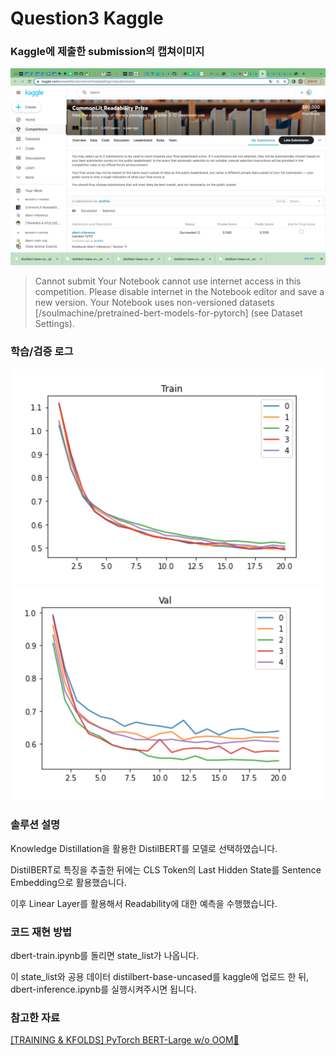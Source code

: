 # Question3 Kaggle

### Kaggle에 제출한 submission의 캡쳐이미지

![submission](resource/submission.png)

> Cannot submit
Your Notebook cannot use internet access in this competition. Please disable internet in the Notebook editor and save a new version.
Your Notebook uses non-versioned datasets [/soulmachine/pretrained-bert-models-for-pytorch] (see Dataset Settings).

### 학습/검증 로그

![train_loss](resource/train_loss.png)
![val_loss](resource/val_loss.png)

### 솔루션 설명

Knowledge Distillation을 활용한 DistilBERT를 모델로 선택하였습니다.

DistilBERT로 특징을 추출한 뒤에는 CLS Token의 Last Hidden State를 Sentence Embedding으로 활용했습니다.

이후 Linear Layer를 활용해서 Readability에 대한 예측을 수행했습니다.

### 코드 재현 방법

dbert-train.ipynb를 돌리면 state_list가 나옵니다.

이 state_list와 공용 데이터 distilbert-base-uncased를 kaggle에 업로드 한 뒤, dbert-inference.ipynb를 실행시켜주시면 됩니다.

### 참고한 자료

[[TRAINING & KFOLDS] PyTorch BERT-Large w/o OOM🎯](https://www.kaggle.com/code/heyytanay/training-kfolds-pytorch-bert-large-w-o-oom)
